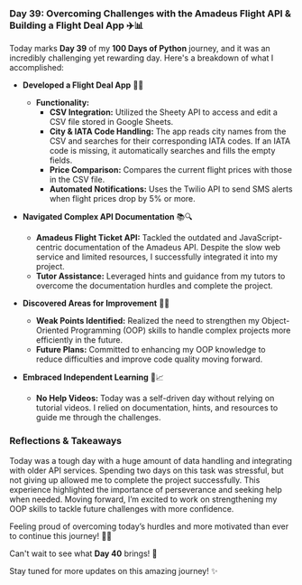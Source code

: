 ### Day 39: Overcoming Challenges with the Amadeus Flight API & Building a Flight Deal App ✈️📊

Today marks **Day 39** of my **100 Days of Python** journey, and it was an incredibly challenging yet rewarding day. Here's a breakdown of what I accomplished:

- **Developed a Flight Deal App** 🛫💼
  - **Functionality:**
    - **CSV Integration:** Utilized the Sheety API to access and edit a CSV file stored in Google Sheets.
    - **City & IATA Code Handling:** The app reads city names from the CSV and searches for their corresponding IATA codes. If an IATA code is missing, it automatically searches and fills the empty fields.
    - **Price Comparison:** Compares the current flight prices with those in the CSV file.
    - **Automated Notifications:** Uses the Twilio API to send SMS alerts when flight prices drop by 5% or more.
  
- **Navigated Complex API Documentation** 📚🔍
  - **Amadeus Flight Ticket API:** Tackled the outdated and JavaScript-centric documentation of the Amadeus API. Despite the slow web service and limited resources, I successfully integrated it into my project.
  - **Tutor Assistance:** Leveraged hints and guidance from my tutors to overcome the documentation hurdles and complete the project.

- **Discovered Areas for Improvement** 🧠✨
  - **Weak Points Identified:** Realized the need to strengthen my Object-Oriented Programming (OOP) skills to handle complex projects more efficiently in the future.
  - **Future Plans:** Committed to enhancing my OOP knowledge to reduce difficulties and improve code quality moving forward.

- **Embraced Independent Learning** 💪📈
  - **No Help Videos:** Today was a self-driven day without relying on tutorial videos. I relied on documentation, hints, and resources to guide me through the challenges.

### Reflections & Takeaways

Today was a tough day with a huge amount of data handling and integrating with older API services. Spending two days on this task was stressful, but not giving up allowed me to complete the project successfully. This experience highlighted the importance of perseverance and seeking help when needed. Moving forward, I’m excited to work on strengthening my OOP skills to tackle future challenges with more confidence.

Feeling proud of overcoming today’s hurdles and more motivated than ever to continue this journey! 🚀🐍

Can't wait to see what **Day 40** brings! 🌟

Stay tuned for more updates on this amazing journey! ✨
